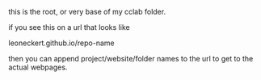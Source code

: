 
this is the root, or very base of my cclab folder. 

if you see this on a url that looks like 

leoneckert.github.io/repo-name

then you can append project/website/folder names to the url to get to the actual webpages.